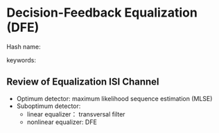 # Decision-Feedback Equalization (DFE)

Hash name:

keywords:

## Review of Equalization ISI Channel

- Optimum detector: maximum likelihood sequence estimation (MLSE)
- Suboptimum detector: 
  - linear equalizer： transversal filter
  - nonlinear equalizer: DFE

## 